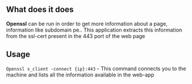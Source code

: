 ## What does it does
__Openssl__ can be run in order to get more information about a page, information like subdomain pe.. This application extracts this information from the ssl-cert present in the 443 port of the web page

## Usage
`Openssl s_client -connect {ip}:443`  - This command connects you to the machine and lists all the information available in the web-app
